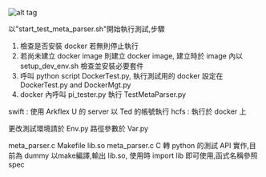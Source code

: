 ![alt tag](https://gitlab.hopebaytech.com/gateway-2-0/hcfs/raw/test-meta-parser/tests/functional_test/TestCases/TestMetaParser/arch.jpg)

以"start_test_meta_parser.sh"開始執行測試,步驟
1. 檢查是否安裝 docker 若無則停止執行
2. 若尚未建立 docker image 則建立 docker image, 建立時於 image 內以 setup_dev_env.sh 檢查並安裝必要套件
3. 呼叫 python script DockerTest.py, 執行測試用的 docker 設定在 DockerTest.py and DockerMgt.py
4. docker 內呼叫 pi_tester.py 執行 TestMetaParser.py

swift : 使用 Arkflex U 的 server 以 Ted 的帳號執行
hcfs : 執行於 docker 上


更改測試環境請於 Env.py
路徑參數於 Var.py

meta_parser.c Makefile lib.so
meta_parser.c C 轉 python 的測試 API 實作,目前為 dummy
以make編譯,輸出 lib.so, 使用時 import lib 即可使用,函式名稱參照 spec
